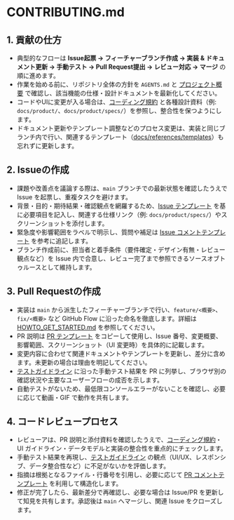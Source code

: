 # CONTRIBUTING.md

## 1. 貢献の仕方

-   典型的なフローは **Issue起票 → フィーチャーブランチ作成 → 実装 & ドキュメント更新 → 手動テスト → Pull Request提出 → レビュー対応 → マージ** の順に進めます。
-   作業を始める前に、リポジトリ全体の方針を `AGENTS.md` と [プロジェクト概要](README.md) で確認し、該当機能の仕様・設計ドキュメントを最新化してください。
-   コードやUIに変更が入る場合は、[コーディング規約](product/standards/02_CODING_STANDARDS.md) と各種設計資料（例: `docs/product/`、`docs/product/specs/`）を参照し、整合性を保つようにします。
-   ドキュメント更新やテンプレート調整などのプロセス変更は、実装と同じブランチ内で行い、関連するテンプレート（[docs/references/templates](references/templates)）も忘れずに更新します。

## 2. Issueの作成

-   課題や改善点を議論する際は、`main` ブランチでの最新状態を確認したうえで Issue を起票し、重複タスクを避けます。
-   背景・目的・期待結果・確認観点を網羅するため、[Issue テンプレート](references/templates/issue_body.md) を基に必要項目を記入し、関連する仕様リンク（例: `docs/product/specs/`）やスクリーンショットを添付します。
-   緊急度や影響範囲をラベルで明示し、質問や補足は [Issue コメントテンプレート](references/templates/issue_comment_body.md) を参考に追記します。
-   ブランチ作成前に、担当者と着手条件（要件確定・デザイン有無・レビュー観点など）を Issue 内で合意し、レビュー完了まで参照できるソースオブトゥルースとして維持します。

## 3. Pull Requestの作成

-   実装は `main` から派生したフィーチャーブランチで行い、`feature/<概要>`、`fix/<概要>` など GitHub Flow に沿った命名を徹底します。詳細は [HOWTO_GET_STARTED.md](handbook/setup/HOWTO_GET_STARTED.md) を参照してください。
-   PR 説明は [PR テンプレート](references/templates/pr_body.md) をコピーして使用し、Issue 番号、変更概要、影響範囲、スクリーンショット（UI 変更時）を具体的に記載します。
-   変更内容に合わせて関連ドキュメントやテンプレートを更新し、差分に含めます。未更新の場合は理由を明記してください。
-   [テストガイドライン](handbook/testing/03_TESTING_GUIDELINES.md) に沿った手動テスト結果を PR に列挙し、ブラウザ別の確認状況や主要なユーザーフローの成否を示します。
-   自動テストがないため、最低限コンソールエラーがないことを確認し、必要に応じて動画・GIF で動作を共有します。

## 4. コードレビュープロセス

-   レビューアは、PR 説明と添付資料を確認したうえで、[コーディング規約](product/standards/02_CODING_STANDARDS.md)・UI ガイドライン・データモデルと実装の整合性を重点的にチェックします。
-   手動テスト結果を再現し、[テストガイドライン](handbook/testing/03_TESTING_GUIDELINES.md) の観点（UI/UX、レスポンシブ、データ整合性など）に不足がないかを評価します。
-   指摘は根拠となるファイル・行番号を引用し、必要に応じて [PR コメントテンプレート](references/templates/pr_comment_body.md) を利用して構造化します。
-   修正が完了したら、最新差分で再確認し、必要な場合は Issue/PR を更新して知見を共有します。承認後は `main` へマージし、関連 Issue をクローズします。

